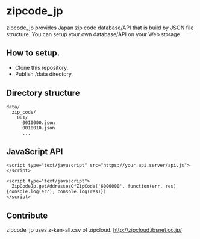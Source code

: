 # zipcode_jp

zipcode_jp provides Japan zip code database/API that is build by JSON file structure.
You can setup your own database/API on your Web storage.


## How to setup.

* Clone this repository.
* Publish /data directory.


## Directory structure

```
data/
  zip_code/
    001/
      0010000.json
      0010010.json
      ...
```


## JavaScript API

```
<script type="text/javascript" src="https://your.api.server/api.js"></script>

<script type="text/javascript">
  ZipCodeJp.getAddressesOfZipCode('6000000', function(err, res) {console.log(err); console.log(res)})
</script>
```


## Contribute
zipcode_jp uses z-ken-all.csv of zipcloud. http://zipcloud.ibsnet.co.jp/


